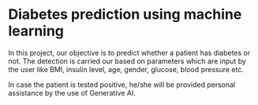 # Diabetes prediction using machine learning
In this project, our objective is to predict whether a patient has diabetes or not.
The detection is carried our based on parameters which are input by the user like
BMI, insulin level, age, gender, glucose, blood pressure 
etc.

In case the patient is tested positive, he/she will be provided personal 
assistance by the use of Generative AI.
